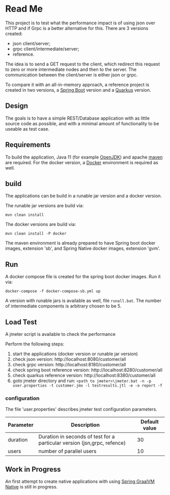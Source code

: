 # Read Me
This project is to test what the performance impact is of using json over HTTP and if Grpc is a better alternative for this. There are 3 versions created:

- json client/server;
- grpc client/intermediate/server;
- reference.

The idea is to send a GET request to the client, which redirect this request to zero or more intermediate nodes and then to the server. 
The communication between the client/server is either json or grpc. 

To compare it with an all-in-memory approach, a reference project is created in two versions, 
a [Spring Boot](https://spring.io/projects/spring-boot) version and a [Quarkus](https://quarkus.io/) version.

## Design
The goals is to have a simple REST/Database application with as little source code as possible, 
and with a minimal amount of functionality to be useable as test case.

## Requirements
To build the application, Java 11 (for example [OpenJDK](https://openjdk.java.net/projects/jdk/11/)) and apache [maven](https://maven.apache.org/) are required.
For the docker version, a [Docker](https://www.docker.com/) environment is required as well.

## build
The applications can be build in a runable jar version and a docker version.

The runable jar versions are build via:

``mvn clean install``

The docker versions are build via:

``mvn clean install -P docker``

The maven environment is already prepared to have Spring boot docker images, extension 'sb', and Spring Native docker images, extension 'gvm'. 

## Run
A docker compose file is created for the spring boot docker images. Run it via:

``docker-compose -f docker-compose-sb.yml up``

A version with runable jars is available as well, file ``runall.bat``. The number of intermediate components is arbitrary
chosen to be 5.

## Load Test
A jmeter script is available to check the performance

Perform the following steps:

1. start the applications (docker version or runable jar version)
1. check json version: http://localhost:8080/customer/all
1. check grpc version: http://localhost:8180/customer/all
1. check spring boot reference version: http://localhost:8280/customer/all
1. check quarkus reference version: http://localhost:8380/customer/all
1. goto jmeter directory and run:
``<path to jmeter>\jmeter.bat -n -p user.properties -t customer.jmx -l testresults.jtl -e -o report -f``

### configuration
The file 'user.properties' describes jmeter test configuration parameters.

| Parameter | Description | Default value |
| --------- | ----------- | ------------- |
| duration  | Duration in seconds of test for a particular version (jsn,grpc, refence) | 30
| users     | number of parallel users | 10

## Work in Progress
An first attempt to create native applications with using [Spring GraalVM Native](https://github.com/spring-projects-experimental/spring-graalvm-native) 
is still in progress.  